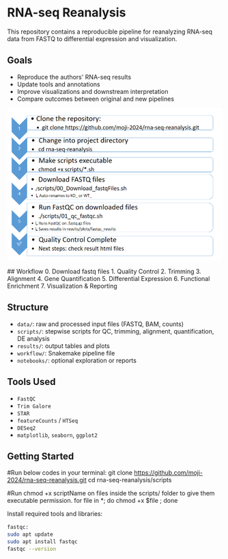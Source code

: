 # RNA-seq Reanalysis
This repository contains a reproducible pipeline for reanalyzing RNA-seq data from FASTQ to differential expression and visualization.

## Goals
- Reproduce the authors' RNA-seq results
- Update tools and annotations
- Improve visualizations and downstream interpretation
- Compare outcomes between original and new pipelines
<p align="center">
  <img src="images/step1_USAGE_GUIDE.png" alt="RNA-seq Workflow" width="600">
</p>
## Workflow
0. Download fastq files
1. Quality Control
2. Trimming
3. Alignment
4. Gene Quantification
5. Differential Expression
6. Functional Enrichment
7. Visualization & Reporting

## Structure
- `data/`: raw and processed input files (FASTQ, BAM, counts)
- `scripts/`: stepwise scripts for QC, trimming, alignment, quantification, DE analysis
- `results/`: output tables and plots
- `workflow/`: Snakemake pipeline file
- `notebooks/`: optional exploration or reports

## Tools Used
- `FastQC`
- `Trim Galore`
- `STAR`
- `featureCounts` / `HTSeq`
- `DESeq2`
- `matplotlib`, `seaborn`, `ggplot2`

## Getting Started
#Run below codes in your terminal:
git clone https://github.com/moji-2024/rna-seq-reanalysis.git
cd rna-seq-reanalysis/scripts

#Run chmod +x scriptName on files inside the scripts/ folder to give them executable permission.
for file in *; do chmod +x $file ; done


Install required tools and libraries: 

```bash
fastqc:
sudo apt update
sudo apt install fastqc
fastqc --version



